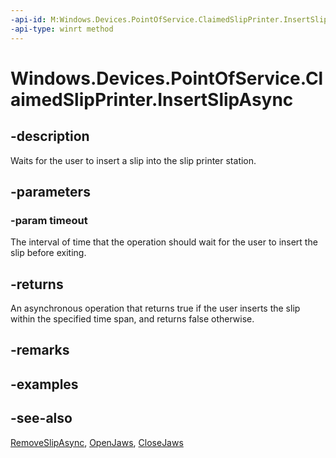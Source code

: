 ```yaml
---
-api-id: M:Windows.Devices.PointOfService.ClaimedSlipPrinter.InsertSlipAsync(Windows.Foundation.TimeSpan)
-api-type: winrt method
---
```


<!-- Method syntax
public Windows.Foundation.IAsyncOperation<bool> InsertSlipAsync(Windows.Foundation.TimeSpan timeout)
-->

# Windows.Devices.PointOfService.ClaimedSlipPrinter.InsertSlipAsync

## -description
Waits for the user to insert a slip into the slip printer station.

## -parameters
### -param timeout
The interval of time that the operation should wait for the user to insert the slip before exiting.

## -returns
An asynchronous operation that returns true if the user inserts the slip within the specified time span, and returns false otherwise.

## -remarks

## -examples

## -see-also
[RemoveSlipAsync](claimedslipprinter_removeslipasync.md), [OpenJaws](claimedslipprinter_openjaws.md), [CloseJaws](claimedslipprinter_closejaws.md)
